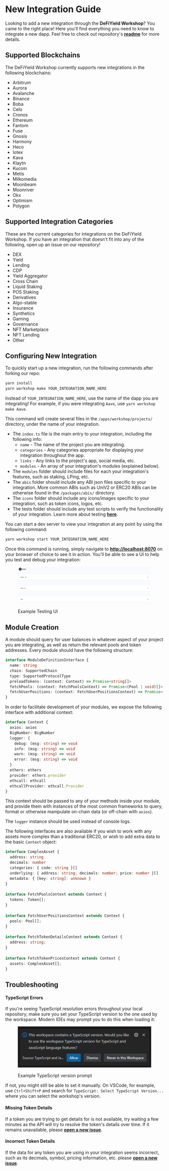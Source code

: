 # New Integration Guide

Looking to add a new integration through the **DeFiYield Workshop**? You came to the right place! Here you'll find everything you need to know to integrate a new dapp. Feel free to check out repository's [**readme**](https://github.com/defiyield-app/defiyield-workshop/blob/main/README.md) for more details.

## Supported Blockchains

The DeFiYield Workshop currently supports new integrations in the following blockchains:

* Arbitrum
* Aurora
* Avalanche
* Binance
* Boba
* Celo
* Cronos
* Ethereum
* Fantom
* Fuse
* Gnosis
* Harmony
* Heco
* Iotex
* Kava
* Klaytn
* Kucoin
* Metis
* Milkomedia
* Moonbeam
* Moonriver
* Okx
* Optimism
* Polygon

## Supported Integration Categories

These are the current categories for integrations on the DeFiYield Workshop. If you have an integration that doesn't fit into any of the following, open up an issue on our repository!

* DEX
* Yield
* Lending
* CDP
* Yield Aggregator
* Cross Chain
* Liquid Staking
* POS Staking
* Derivatives
* Algo-stable
* Insurance
* Synthetics
* Gaming
* Governance
* NFT Marketplace
* NFT Lending
* Other

## Configuring New Integration

To quickly start up a new integration, run the following commands after forking our repo:

```bash
yarn install
yarn workshop make YOUR_INTEGRATION_NAME_HERE
```

Instead of `YOUR_INTEGRATION_NAME_HERE`, use the name of the dapp you are integrating! For example, if you were integrating `Aave`, use `yarn workshop make Aave`.

This command will create several files in the `/apps/workshop/projects/` directory, under the name of your integration.

* The `index.ts` file is the main entry to your integration, including the following info:
  * `name` - The name of the project you are integrating.
  * `categories` - Any categories appropriate for displaying your integration throughout the app.
  * `links` - Any links to the project's app, social media, etc.
  * `modules` - An array of your integration's modules (explained below).
* The `modules` folder should include files for each your integration's features, such as staking, LPing, etc.
* The `abis` folder should include any ABI json files specific to your integration. More common ABIs such as UniV2 or ERC20 ABIs can be otherwise found in the `/packages/abis/` directory.
* The `icons` folder should include any icons/images specific to your integration, such as token icons, logos, etc.
* The tests folder should include any test scripts to verify the functionality of your integration. Learn more about testing [**here**](testing-integrations.md).

You can start a dev server to view your integration at any point by using the following command:

```bash
yarn workshop start YOUR_INTEGRATION_NAME_HERE
```

Once this command is running, simply navigate to [**http://localhost:8070**](http://localhost:8070) on your browser of choice to see it in action. You'll be able to see a UI to help you test and debug your integration:

<figure><img src="../.gitbook/assets/image (1).png" alt=""><figcaption><p>Example Testing UI</p></figcaption></figure>

## Module Creation

A module should query for user balances in whatever aspect of your project you are integrating, as well as return the relevant pools and token addresses. Every module should have the following structure:

```typescript
interface ModuleDefinitionInterface {
  name: string
  chain: SupportedChain
  type: SupportedProtocolType
  preloadTokens: (context: Context) => Promise<string[]>
  fetchPools: (context: FetchPoolsContext) => Promise<(Pool | void)[]>
  fetchUserPositions: (context: FetchUserPositionsContext) => Promise<(UserPosition | void)[]>
}
```

In order to facilitate development of your modules, we expose the following interface with additional context:

```typescript
interface Context {
  axios: axios
  BigNumber: BigNumber
  logger: {
    debug: (msg: string) => void
    info: (msg: string) => void
    warn: (msg: string) => void
    error: (msg: string) => void
  }
  ethers: ethers
  provider: ethers.provider
  ethcall: ethcall
  ethcallProvider: ethcall.Provider
}
```

This context should be passed to any of your methods inside your module, and provide them with instances of the most common frameworks to query, format or otherwise manipulate on-chain data (or off-chain with `axios`).

The `logger` instance should be used instead of console logs.

The following interfaces are also available if you wish to work with any assets more complex than a traditional ERC20, or wish to add extra data to the basic `Context` object:

```typescript
interface ComplexAsset {
  address: string
  decimals: number
  categories: { code: string }[]
  underlying: { address: string; decimals: number; price: number }[]
  metadata: { [key: string]: unknown }
}

interface FetchPoolsContext extends Context {
  tokens: Token[];
}

interface FetchUserPositionsContext extends Context {
  pools: Pool[];
}

interface FetchTokenDetailsContext extends Context {
  address: string;
}

interface FetchTokenPricesContext extends Context {
  assets: ComplexAsset[];
}
```

## Troubleshooting

#### TypeScript Errors

If you're seeing TypeScript resolution errors throughout your local repository, make sure you set your TypeScript version to the one used by the workspace. Modern IDEs may prompt you to do this when loading it:

<figure><img src="../.gitbook/assets/image (2).png" alt=""><figcaption><p>Example TypeScript version prompt</p></figcaption></figure>

If not, you might still be able to set it manually. On VSCode, for example, use `Ctrl+Shift+P` and search for `TypeScript: Select TypeScript Version...` where you can select the workshop's version.

#### Missing Token Details

If a token you are trying to get details for is not available, try waiting a few minutes as the API will try to resolve the token's details over time. If it remains unavailable, please [**open a new issue**](https://github.com/defiyield-app/defiyield-workshop/issues/new?assignees=\&labels=i%3A+bug%2C+i%3A+needs+triage\&template=token-bugs.md\&title=Missing%20Token:).

#### Incorrect Token Details

If the data for any token you are using in your integration seems incorrect, such as its decimals, symbol, pricing information, etc. please [**open a new issue**](https://github.com/defiyield-app/defiyield-workshop/issues/new?assignees=\&labels=i%3A+bug%2C+i%3A+needs+triage\&template=token-bugs.md\&title=Incorrect%20Token:).

